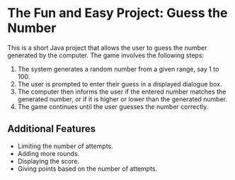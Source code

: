 # The Fun and Easy Project: Guess the Number

This is a short Java project that allows the user to guess the number generated by the computer. The game involves the following steps:

1. The system generates a random number from a given range, say 1 to 100.
2. The user is prompted to enter their guess in a displayed dialogue box.
3. The computer then informs the user if the entered number matches the generated number, or if it is higher or lower than the generated number.
4. The game continues until the user guesses the number correctly.

## Additional Features

- Limiting the number of attempts.
- Adding more rounds.
- Displaying the score.
- Giving points based on the number of attempts.
